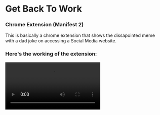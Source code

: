 # Get Back To Work
### Chrome Extension (Manifest 2)

This is basically a chrome extension that shows the dissapointed meme with a dad joke on accessing a Social Media website.


### Here's the working of the extension:
![Working](file:///D:/Backup-19thApril23/AA%20Comding/PersonalProjects/GetBackToWork/GetBackToWork/app.mp4)
